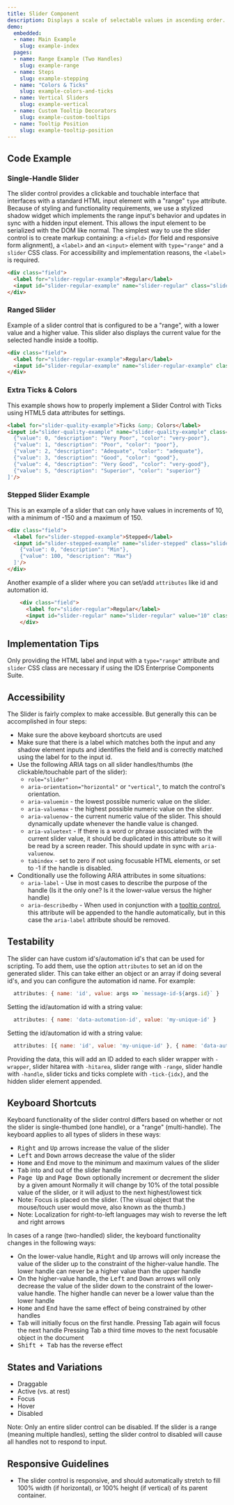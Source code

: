 ```yaml
---
title: Slider Component
description: Displays a scale of selectable values in ascending order. A user can select a single value or range of values. Best for showing a user’s current selection relative to the lower and upper limits of a scale.
demo:
  embedded:
  - name: Main Example
    slug: example-index
  pages:
  - name: Range Example (Two Handles)
    slug: example-range
  - name: Steps
    slug: example-stepping
  - name: "Colors & Ticks"
    slug: example-colors-and-ticks
  - name: Vertical Sliders
    slug: example-vertical
  - name: Custom Tooltip Decorators
    slug: example-custom-tooltips
  - name: Tooltip Position
    slug: example-tooltip-position
---
```


## Code Example

### Single-Handle Slider

The slider control provides a clickable and touchable interface that interfaces with a standard HTML input element with a "range" `type` attribute. Because of styling and functionality requirements, we use a stylized shadow widget which implements the range input's behavior and updates in sync with a hidden input element. This allows the input element to be serialized with the DOM like normal. The simplest way to use the slider control is to create markup containing: a `<field>` (for field and responsive form alignment), a `<label>` and an `<input>` element with `type="range"` and a `slider` CSS class. For accessibility and implementation reasons, the `<label>` is required.

```html
<div class="field">
  <label for="slider-regular-example">Regular</label>
  <input id="slider-regular-example" name="slider-regular" class="slider" type="range"/>
</div>
```

### Ranged Slider

Example of a slider control that is configured to be a "range", with a lower value and a higher value. This slider also displays the current value for the selected handle inside a tooltip.

```html
<div class="field">
  <label for="slider-regular-example">Regular</label>
  <input id="slider-regular-example" name="slider-regular-example" class="slider" type="range" data-tooltip-content='[""]' data-tooltip-persist="true" />
</div>
```

### Extra Ticks & Colors

This example shows how to properly implement a Slider Control with Ticks using HTML5 data attributes for settings.

```html
<label for="slider-quality-example">Ticks &amp; Colors</label>
<input id="slider-quality-example" name="slider-quality-example" class="slider" type="range" min="0" max="5" value="2" step="1" data-ticks='[
  {"value": 0, "description": "Very Poor", "color": "very-poor"},
  {"value": 1, "description": "Poor", "color": "poor"},
  {"value": 2, "description": "Adequate", "color": "adequate"},
  {"value": 3, "description": "Good", "color": "good"},
  {"value": 4, "description": "Very Good", "color": "very-good"},
  {"value": 5, "description": "Superior", "color": "superior"}
]'/>
```

### Stepped Slider Example

This is an example of a slider that can only have values in increments of 10, with a minimum of -150 and a maximum of 150.

```html
<div class="field">
  <label for="slider-stepped-example">Stepped</label>
  <input id="slider-stepped-example" name="slider-stepped" class="slider" type="range" step="5" data-ticks='[
    {"value": 0, "description": "Min"},
    {"value": 100, "description": "Max"}
  ]'/>
</div>
```

Another example of a slider where you can set/add `attributes` like id and automation id.

```html
    <div class="field">
      <label for="slider-regular">Regular</label>
      <input id="slider-regular" name="slider-regular" value="10" class="slider" type="range" data-options="{'persistTooltip': false, tooltipContent: [''], attributes: [{ name: 'id', value: 'slider-id-1' }, { name: 'data-automation-id', value: 'slider-automation-id-1' }]}"/>
    </div>
```

## Implementation Tips

Only providing the HTML label and input with a `type="range"` attribute and `slider` CSS class are necessary if using the IDS Enterprise Components Suite.

## Accessibility

The Slider is fairly complex to make accessible. But generally this can be accomplished in four steps:

- Make sure the above keyboard shortcuts are used
- Make sure that there is a label which matches both the input and any shadow element inputs and identifies the field and is correctly matched using the label for to the input id.
- Use the following ARIA tags on all slider handles/thumbs (the clickable/touchable part of the slider):
    - `role="slider"`
    - `aria-orientation="horizontal"` or `"vertical"`, to match the control's orientation.
    - `aria-valuemin` - the lowest possible numeric value on the slider.
    - `aria-valuemax` - the highest possible numeric value on the slider.
    - `aria-valuenow` - the current numeric value of the slider. This should dynamically update whenever the handle value is changed.
    - `aria-valuetext` - If there is a word or phrase associated with the current slider value, it should be duplicated in this attribute so it will be read by a screen reader. This should update in sync with `aria-valuenow`.
    - `tabindex` - set to zero if not using focusable HTML elements, or set to -1 if the handle is disabled.
- Conditionally use the following ARIA attributes in some situations:
    - `aria-label` - Use in most cases to describe the purpose of the handle (Is it the only one? Is it the lower-value versus the higher handle)
    - `aria-describedby` - When used in conjunction with a [tooltip control](./tooltip), this attribute will be appended to the handle automatically, but in this case the `aria-label` attribute should be removed.

## Testability

The slider can have custom id's/automation id's that can be used for scripting. To add them, use the option `attributes` to set an id on the generated slider. This can take either an object or an array if doing several id's, and you can configure the automation id name. For example:

```js
  attributes: { name: 'id', value: args => `message-id-${args.id}` }
```

Setting the id/automation id with a string value:

```js
  attributes: { name: 'data-automation-id', value: 'my-unique-id' }
```

Setting the id/automation id with a string value:

```js
  attributes: [{ name: 'id', value: 'my-unique-id' }, { name: 'data-automation-id', value: 'my-unique-id' }]
```

Providing the data, this will add an ID added to each slider wrapper with `-wrapper`, slider hitarea with `-hitarea`, slider range with `-range`, slider handle with `-handle`, slider ticks and ticks complete with `-tick-{idx}`, and the hidden slider element appended.

## Keyboard Shortcuts

Keyboard functionality of the slider control differs based on whether or not the slider is single-thumbed (one handle), or a "range" (multi-handle). The keyboard applies to all types of sliders in these ways:

- <kbd>Right</kbd> and <kbd>Up</kbd> arrows increase the value of the slider
- <kbd>Left</kbd> and <kbd>Down</kbd> arrows decrease the value of the slider
- <kbd>Home</kbd> and <kbd>End</kbd> move to the minimum and maximum values of the slider
- <kbd>Tab</kbd> into and out of the slider handle
- <kbd>Page Up</kbd> and <kbd>Page Down</kbd> optionally increment or decrement the slider by a given amount Normally it will change by 10% of the total possible value of the slider, or it will adjust to the next highest/lowest tick
- Note: Focus is placed on the slider. (The visual object that the mouse/touch user would move, also known as the thumb.)
- Note: Localization for right-to-left languages may wish to reverse the left and right arrows

In cases of a range (two-handled) slider, the keyboard functionality changes in the following ways:

- On the lower-value handle, <kbd>Right</kbd> and <kbd>Up</kbd> arrows will only increase the value of the slider up to the constraint of the higher-value handle. The lower handle can never be a higher value than the upper handle
- On the higher-value handle, the <kbd>Left</kbd> and <kbd>Down</kbd> arrows  will only decrease the value of the slider down to the constraint of the lower-value handle. The higher handle can never be a lower value than the lower handle
- <kbd>Home</kbd> and <kbd>End</kbd>  have the same effect of being constrained by other handles
- <kbd>Tab</kbd>  will initially focus on the first handle. Pressing Tab again will focus the next handle Pressing Tab a third time moves to the next focusable object in the document
- <kbd>Shift + Tab</kbd>  has the reverse effect

## States and Variations

- Draggable
- Active (vs. at rest)
- Focus
- Hover
- Disabled

Note: Only an entire slider control can be disabled. If the slider is a range (meaning multiple handles), setting the slider control to disabled will cause all handles not to respond to input.

## Responsive Guidelines

- The slider control is responsive, and should automatically stretch to fill 100% width (if horizontal), or 100% height (if vertical) of its parent container.
